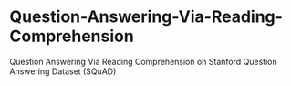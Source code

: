 # Question-Answering-Via-Reading-Comprehension
Question Answering Via Reading Comprehension on Stanford Question Answering Dataset (SQuAD)
